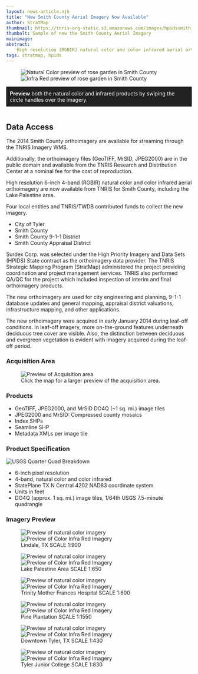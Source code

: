 ```yaml
---
layout: news-article.njk
title: "New Smith County Aerial Imagery Now Available"
author: StratMap
thumbnail: https://tnris-org-static.s3.amazonaws.com/images/hpidssmith_th.jpg
thumbalt: Sample of new the Smith County Aerial Imagery
mainimage:
abstract:
    High resolution (RGBIR) natural color and color infrared aerial orthoimagery are now available from TNRIS for Smith County, and Lake Palestine area.
tags: stratmap, hpids
---
```



<figure>
  <div id="imageCompare1" class='twentytwenty-container natural-color-infrared'>
    <img class="img-responsive" src="https://tnris-org-static.s3.amazonaws.com/images/rosegarden_nc.jpg" alt="Natural Color preview of rose garden in Smith County">
    <img class="img-responsive" src="https://tnris-org-static.s3.amazonaws.com/images/rosegarden_cir.jpg" alt="Infra Red preview of rose garden in Smith County">
  </div>
</figure>

<p style="background: #222222; color: white; padding: 10px;"><strong>Preview</strong> both the natural color and infrared products by swiping the circle handles over the imagery.</p>


<div class="dataBox" style="float:right;">
<h2>Data Access</h2>
<p>The 2014 Smith County orthoimagery are available for streaming through the TNRIS Imagery WMS.</p>
<!-- <p><strong>To access the services in ArcGIS you can use the following URL:</strong></p>

<div class="input-group copy-url-container">
  <span class="input-group-btn">
    <button class="btn btn-tnris copy-url-btn" type="button">
      <i class="fa fa-clipboard"></i> Copy URL
    </button>
  </span>
  <input class="wms-url copy-url-input form-control" type="text" readonly value="r.tnris.org/arcgis/services/HPIDS/HPIDS_Smith_2014_NC/ImageServer/WMSServer">
</div> -->
<p>Additionally, the orthoimagery files (GeoTIFF, MrSID, JPEG2000) are in the public domain and available from the TNRIS Research and Distribution Center at a nominal fee for the cost of reproduction.</p>
<!-- <p> <a href="https://data.tnris.org"  class="btn btn-tnris btn-lg">Order Data</a></p> -->
</div>

High resolution 6-inch 4-band (RGBIR) natural color and color infrared aerial orthoimagery are now available from TNRIS for Smith County, including the Lake Palestine area.

Four local entities and TNRIS/TWDB contributed funds to collect the new imagery.
* City of Tyler
* Smith County
* Smith County 9-1-1 District
* Smith County Appraisal District

Surdex Corp. was selected under the High Priority Imagery and Data Sets (HPIDS) State contract as the orthoimagery data provider. The TNRIS Strategic Mapping Program (StratMap) administered the project providing coordination and project management services. TNRIS also performed QA/QC for the project which included inspection of interim and final orthoimagery products.

The new orthoimagery are used for city engineering and planning, 9-1-1 database updates and general mapping, appraisal district valuations, infrastructure mapping, and other applications.

The new orthoimagery were acquired in early January 2014 during leaf-off conditions. In leaf-off imagery, more on-the-ground features underneath deciduous tree cover are visible. Also, the distinction between deciduous and evergreen vegetation is evident with imagery acquired during the leaf-off period.

### Acquisition Area

<figure>
<img class="smithpreview  img-responsive" src="https://tnris-org-static.s3.amazonaws.com/images/2014_Smith_Ortho_Acquisition_sm.jpg" alt="Preview of Acquisition area">
<figcaption>Click the map for a larger preview of the acquisition area.</figcaption>
</figure>

### Products

* GeoTIFF, JPEG2000, and MrSID DO4Q (~1 sq. mi.) image tiles
* JPEG2000 and MrSID: Compressed county mosaics
* Index SHPs
* Seamline SHP
* Metadata XMLs per image tile

### Product Specification
![USGS Quarter Quad Breakdown](https://tnris-org-static.s3.amazonaws.com/images/usgs_quad.jpg)
* 6-inch pixel resolution
* 4-band, natural color and color infrared
* StatePlane TX N Central 4202 NAD83 coordinate system
* Units in feet
* DO4Q (approx. 1 sq. mi.) image tiles, 1/64th USGS 7.5-minute quadrangle


### Imagery Preview

<figure>
<div id="imageCompare2" class='twentytwenty-container natural-color-infrared'>
  <img src="https://tnris-org-static.s3.amazonaws.com/images/lindalesmith_nc.jpg" alt="Preview of natural color imagery">
  <img src="https://tnris-org-static.s3.amazonaws.com/images/lindalesmith_cir.jpg" alt="Preview of Color Infra Red Imagery">
</div>
<figcaption>Lindale, TX  SCALE 1:900</figcaption>
</figure>
<figure>
<div id="imageCompare3" class='twentytwenty-container natural-color-infrared'>
  <img src="https://tnris-org-static.s3.amazonaws.com/images/lakepalestine_nc.jpg" alt="Preview of natural color imagery">
  <img src="https://tnris-org-static.s3.amazonaws.com/images/lakepalestine_cir.jpg" alt="Preview of Color Infra Red Imagery">
</div>
<figcaption>Lake Palestine Area  SCALE 1:650</figcaption>
</figure>
<figure>
<div id="imageCompare4" class='twentytwenty-container natural-color-infrared'>
  <img src="https://tnris-org-static.s3.amazonaws.com/images/motherfrances_nc.jpg" alt="Preview of natural color imagery">
  <img src="https://tnris-org-static.s3.amazonaws.com/images/motherfrances_cir.jpg" alt="Preview of Color Infra Red Imagery">
</div>
<figcaption>Trinity Mother Frances Hospital  SCALE 1:600</figcaption>
</figure>
<figure>
<div id="imageCompare5" class='twentytwenty-container natural-color-infrared'>
  <img src="https://tnris-org-static.s3.amazonaws.com/images/pineplantation_nc.jpg" alt="Preview of natural color imagery">
  <img src="https://tnris-org-static.s3.amazonaws.com/images/pineplantation_cir.jpg" alt="Preview of Color Infra Red Imagery">
</div>
<figcaption>Pine Plantation  SCALE 1:1550</figcaption>
</figure>
<figure>
<div id="imageCompare6" class='twentytwenty-container natural-color-infrared'>
  <img src="https://tnris-org-static.s3.amazonaws.com/images/downtown1_Smith_nc.jpg" alt="Preview of natural color imagery">
  <img src="https://tnris-org-static.s3.amazonaws.com/images/downtown1_Smith_cir.jpg" alt="Preview of Color Infra Red Imagery">
</div>
<figcaption>Downtown Tyler, TX  SCALE 1:430</figcaption>
</figure>
<figure>
<div id="imageCompare7" class='twentytwenty-container natural-color-infrared'>
  <img src="https://tnris-org-static.s3.amazonaws.com/images/tjc_nc.jpg" alt="Preview of natural color imagery">
  <img src="https://tnris-org-static.s3.amazonaws.com/images/tjc_cir.jpg" alt="Preview of Color Infra Red Imagery">
</div>
<figcaption>Tyler Junior College  SCALE 1:830</figcaption>
</figure>
